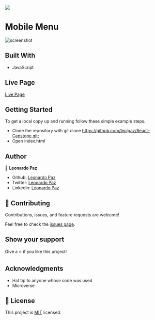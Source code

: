![](https://img.shields.io/badge/Microverse-blueviolet)

# Mobile Menu

![screenshot](./screensht.png)


## Built With

- JavaScript

## Live Page

[Live Page]()

## Getting Started


To get a local copy up and running follow these simple example steps.

- Clone the repository with git clone https://github.com/leolpaz/React-Capstone.git;
- Open index.html

## Author

👤 **Leonardo Paz**

- Github: [Leonardo Paz](https://github.com/leolpaz)
- Twitter: [Leonardo Paz](https://twitter.com/leonardolpaz95)
- Linkedin: [Leonardo Paz]()

## 🤝 Contributing

Contributions, issues, and feature requests are welcome!

Feel free to check the [issues page](../../issues/).

## Show your support

Give a ⭐️ if you like this project!

## Acknowledgments

- Hat tip to anyone whose code was used
- Microverse

## 📝 License

This project is [MIT](./MIT.md) licensed.
